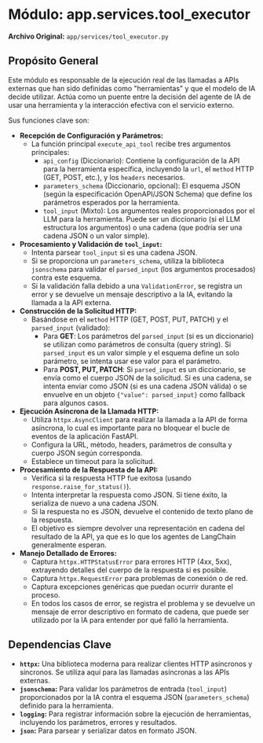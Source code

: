 # Módulo: app.services.tool_executor

**Archivo Original:** `app/services/tool_executor.py`

## Propósito General

Este módulo es responsable de la ejecución real de las llamadas a APIs externas que han sido definidas como "herramientas" y que el modelo de IA decide utilizar. Actúa como un puente entre la decisión del agente de IA de usar una herramienta y la interacción efectiva con el servicio externo.

Sus funciones clave son:

*   **Recepción de Configuración y Parámetros:**
    *   La función principal `execute_api_tool` recibe tres argumentos principales:
        *   `api_config` (Diccionario): Contiene la configuración de la API para la herramienta específica, incluyendo la `url`, el `method` HTTP (GET, POST, etc.), y los `headers` necesarios.
        *   `parameters_schema` (Diccionario, opcional): El esquema JSON (según la especificación OpenAPI/JSON Schema) que define los parámetros esperados por la herramienta.
        *   `tool_input` (Mixto): Los argumentos reales proporcionados por el LLM para la herramienta. Puede ser un diccionario (si el LLM estructura los argumentos) o una cadena (que podría ser una cadena JSON o un valor simple).
*   **Procesamiento y Validación de `tool_input`:**
    *   Intenta parsear `tool_input` si es una cadena JSON.
    *   Si se proporciona un `parameters_schema`, utiliza la biblioteca `jsonschema` para validar el `parsed_input` (los argumentos procesados) contra este esquema.
    *   Si la validación falla debido a una `ValidationError`, se registra un error y se devuelve un mensaje descriptivo a la IA, evitando la llamada a la API externa.
*   **Construcción de la Solicitud HTTP:**
    *   Basándose en el `method` HTTP (GET, POST, PUT, PATCH) y el `parsed_input` (validado):
        *   Para **GET**: Los parámetros del `parsed_input` (si es un diccionario) se utilizan como parámetros de consulta (query string). Si `parsed_input` es un valor simple y el esquema define un solo parámetro, se intenta usar ese valor para el parámetro.
        *   Para **POST, PUT, PATCH**: Si `parsed_input` es un diccionario, se envía como el cuerpo JSON de la solicitud. Si es una cadena, se intenta enviar como JSON (si es una cadena JSON válida) o se envuelve en un objeto `{"value": parsed_input}` como fallback para algunos casos.
*   **Ejecución Asíncrona de la Llamada HTTP:**
    *   Utiliza `httpx.AsyncClient` para realizar la llamada a la API de forma asíncrona, lo cual es importante para no bloquear el bucle de eventos de la aplicación FastAPI.
    *   Configura la URL, método, headers, parámetros de consulta y cuerpo JSON según corresponda.
    *   Establece un timeout para la solicitud.
*   **Procesamiento de la Respuesta de la API:**
    *   Verifica si la respuesta HTTP fue exitosa (usando `response.raise_for_status()`).
    *   Intenta interpretar la respuesta como JSON. Si tiene éxito, la serializa de nuevo a una cadena JSON.
    *   Si la respuesta no es JSON, devuelve el contenido de texto plano de la respuesta.
    *   El objetivo es siempre devolver una representación en cadena del resultado de la API, ya que es lo que los agentes de LangChain generalmente esperan.
*   **Manejo Detallado de Errores:**
    *   Captura `httpx.HTTPStatusError` para errores HTTP (4xx, 5xx), extrayendo detalles del cuerpo de la respuesta si es posible.
    *   Captura `httpx.RequestError` para problemas de conexión o de red.
    *   Captura excepciones genéricas que puedan ocurrir durante el proceso.
    *   En todos los casos de error, se registra el problema y se devuelve un mensaje de error descriptivo en formato de cadena, que puede ser utilizado por la IA para entender por qué falló la herramienta.

## Dependencias Clave

*   **`httpx`:** Una biblioteca moderna para realizar clientes HTTP asíncronos y síncronos. Se utiliza aquí para las llamadas asíncronas a las APIs externas.
*   **`jsonschema`:** Para validar los parámetros de entrada (`tool_input`) proporcionados por la IA contra el esquema JSON (`parameters_schema`) definido para la herramienta.
*   **`logging`:** Para registrar información sobre la ejecución de herramientas, incluyendo los parámetros, errores y resultados.
*   **`json`:** Para parsear y serializar datos en formato JSON.

